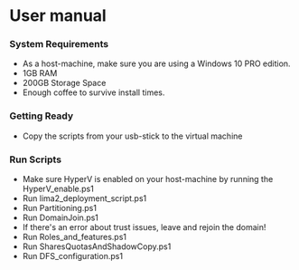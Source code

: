 # User manual

### System Requirements

- As a host-machine, make sure you are using a Windows 10 PRO edition.
- 1GB RAM
- 200GB Storage Space
- Enough coffee to survive install times.

### Getting Ready

- Copy the scripts from your usb-stick to the virtual machine

### Run Scripts

- Make sure HyperV is enabled on your host-machine by running the HyperV_enable.ps1
- Run lima2_deployment_script.ps1
- Run Partitioning.ps1
- Run DomainJoin.ps1
 - If there's an error about trust issues, leave and rejoin the domain!
- Run Roles_and_features.ps1
- Run SharesQuotasAndShadowCopy.ps1
- Run DFS_configuration.ps1

